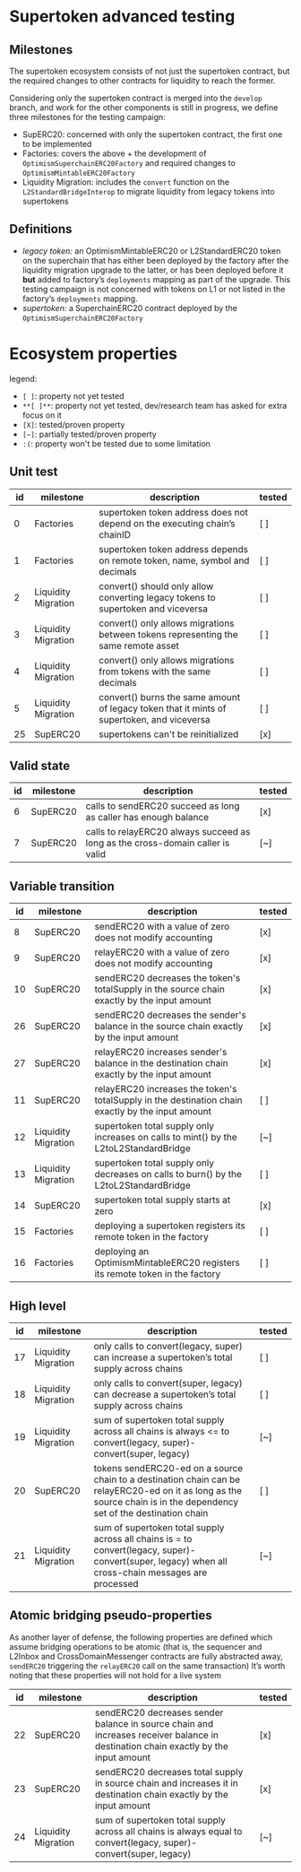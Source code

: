# Supertoken advanced testing

## Milestones

The supertoken ecosystem consists of not just the supertoken contract, but the required changes to other contracts for liquidity to reach the former.

Considering only the supertoken contract is merged into the `develop` branch, and work for the other components is still in progress, we define three milestones for the testing campaign:

- SupERC20: concerned with only the supertoken contract, the first one to be implemented
- Factories: covers the above + the development of `OptimismSuperchainERC20Factory` and required changes to `OptimismMintableERC20Factory`
- Liquidity Migration: includes the `convert` function on the `L2StandardBridgeInterop` to migrate liquidity from legacy tokens into supertokens

## Definitions

- *legacy token:*  an OptimismMintableERC20 or L2StandardERC20 token on the superchain that has either been deployed by the factory after the liquidity migration upgrade to the latter, or has been deployed before it **but** added to factory’s `deployments` mapping as part of the upgrade. This testing campaign is not concerned with tokens on L1 or not listed in the factory’s `deployments` mapping.
- *supertoken:* a SuperchainERC20 contract deployed by the `OptimismSuperchainERC20Factory`

# Ecosystem properties

legend:

- `[ ]`: property not yet tested
- `**[ ]**`: property not yet tested, dev/research team has asked for extra focus on it
- `[X]`: tested/proven property
- `[~]`: partially tested/proven property
- `:(`: property won't be tested due to some limitation

## Unit test

| id  | milestone           | description                                                                                | tested |
| --- | ---                 | ---                                                                                        | ---    |
| 0   | Factories           | supertoken token address does not depend on the executing chain’s chainID                  | [ ]    |
| 1   | Factories           | supertoken token address depends on remote token, name, symbol and decimals                | [ ]    |
| 2   | Liquidity Migration | convert() should only allow converting legacy tokens to supertoken and viceversa           | [ ]    |
| 3   | Liquidity Migration | convert() only allows migrations between tokens representing the same remote asset         | [ ]    |
| 4   | Liquidity Migration | convert() only allows migrations from tokens with the same decimals                        | [ ]    |
| 5   | Liquidity Migration | convert() burns the same amount of legacy token that it mints of supertoken, and viceversa | [ ]    |
| 25  | SupERC20            | supertokens can't be reinitialized                                                         | [x]    |

## Valid state

| id  | milestone | description                                                                    | tested |
| --- | ---       | ---                                                                            | ---    |
| 6   | SupERC20  | calls to sendERC20 succeed as long as caller has enough balance                | [x]    |
| 7   | SupERC20  | calls to relayERC20 always succeed as long as the cross-domain caller is valid | [~]    |

## Variable transition

| id  | milestone           | description                                                                                       | tested |
| --- | ---                 | ---                                                                                               | ---    |
| 8   | SupERC20            | sendERC20 with a value of zero does not modify accounting                                         | [x]    |
| 9   | SupERC20            | relayERC20 with a value of zero does not modify accounting                                        | [x]    |
| 10  | SupERC20            | sendERC20 decreases the token's totalSupply in the source chain exactly by the input amount       | [x]    |
| 26  | SupERC20            | sendERC20 decreases the sender's balance in the source chain exactly by the input amount          | [x]    |
| 27  | SupERC20            | relayERC20 increases sender's balance in the destination chain exactly by the input amount        | [x]    |
| 11  | SupERC20            | relayERC20 increases the token's totalSupply in the destination chain exactly by the input amount | [ ]    |
| 12  | Liquidity Migration | supertoken total supply only increases on calls to mint() by the L2toL2StandardBridge             | [~]    |
| 13  | Liquidity Migration | supertoken total supply only decreases on calls to burn() by the L2toL2StandardBridge             | [ ]    |
| 14  | SupERC20            | supertoken total supply starts at zero                                                            | [x]    |
| 15  | Factories           | deploying a supertoken registers its remote token in the factory                                  | [ ]    |
| 16  | Factories           | deploying an OptimismMintableERC20 registers its remote token in the factory                      | [ ]    |

## High level

| id  | milestone           | description                                                                                                                                                           | tested |
| --- | ---                 | ---                                                                                                                                                                   | ---    |
| 17  | Liquidity Migration | only calls to convert(legacy, super) can increase a supertoken’s  total supply across chains                                                                          | [ ]    |
| 18  | Liquidity Migration | only calls to convert(super, legacy) can decrease a supertoken’s  total supply across chains                                                                          | [ ]    |
| 19  | Liquidity Migration | sum of supertoken total supply across all chains is always <= to convert(legacy, super)- convert(super, legacy)                                                       | [~]    |
| 20  | SupERC20            | tokens sendERC20-ed on a source chain to a destination chain can be relayERC20-ed on it as long as the source chain is in the dependency set of the destination chain | [ ]    |
| 21  | Liquidity Migration | sum of supertoken total supply across all chains is = to convert(legacy, super)- convert(super, legacy) when all cross-chain messages are processed                   | [~]    |

## Atomic bridging pseudo-properties

As another layer of defense, the following properties are defined which assume bridging operations to be atomic (that is, the sequencer and L2Inbox and CrossDomainMessenger contracts are fully abstracted away, `sendERC20` triggering the `relayERC20` call on the same transaction)
It’s worth noting that these properties will not hold for a live system

| id  | milestone           | description                                                                                                                        | tested |
| --- | ---                 | ---                                                                                                                                | ---    |
| 22  | SupERC20            | sendERC20 decreases sender balance in source chain and increases receiver balance in destination chain exactly by the input amount | [x]    |
| 23  | SupERC20            | sendERC20 decreases total supply in source chain and increases it in destination chain exactly by the input amount                 | [x]    |
| 24  | Liquidity Migration | sum of supertoken total supply across all chains is always equal to convert(legacy, super)- convert(super, legacy)                 | [~]    |
